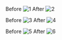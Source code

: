 Before
![1](https://user-images.githubusercontent.com/1388389/42376555-d3b56680-811f-11e8-9816-8201bc142b1b.png)
After
![2](https://user-images.githubusercontent.com/1388389/42376556-d3d668a8-811f-11e8-95bd-9ec2f60a1d1f.png)

Before
![3](https://user-images.githubusercontent.com/1388389/42376550-d33394fc-811f-11e8-8e22-629f203f9bbd.png)
After
![4](https://user-images.githubusercontent.com/1388389/42376551-d352b7a6-811f-11e8-8939-aa67d86d551d.png)

Before
![5](https://user-images.githubusercontent.com/1388389/42376552-d375154e-811f-11e8-94fb-89499f85f30c.png)
After
![6](https://user-images.githubusercontent.com/1388389/42376554-d397b702-811f-11e8-92a4-79148f2e02eb.png)
